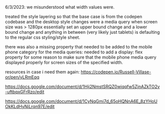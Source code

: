 6/3/2023:
we misunderstood what width values were.

treated the style layering so that the base case is from the codepen codebase
and the desktop style changes were a media query when screen size was > 1280px
essentially set an upper bound change and a lower bound change and anything in between (very likely just tablets)
is defaulting to the regular css styling/style sheet.

there was also a missing property that needed to be added to the mobile phone category for the media queries:
needed to add a display: flex property for some reason to make sure that the mobile phone media query displayed
properly for screen sizes of the specified width.

resources in case i need them again:
https://codepen.io/Russell-Villase-or/pen/yLRmEqq

https://docs.google.com/document/d/1Hij2NmstSRQZ0wiqqfw5ZjnAZkTO2v-uftbqxGFrRzo/edit

https://docs.google.com/document/d/1CyNqGmi7d_65oHQNnA6E_8zYHoUOkKLdHyNiLrqn97E/edit
